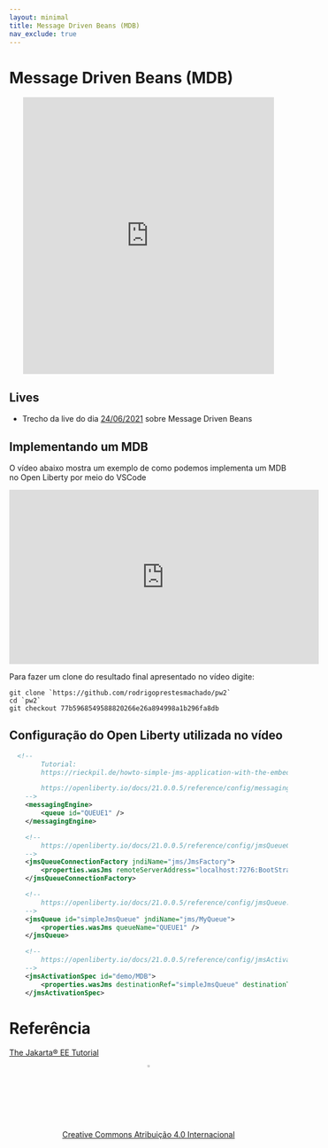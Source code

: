 ```yaml
---
layout: minimal
title: Message Driven Beans (MDB)
nav_exclude: true
---
```


# Message Driven Beans (MDB)

<center>
<iframe src="https://pw2.rpmhub.dev/topicos/mdb/slides/index.html#/" title="Message Driven Beans" width="90%" height="500" style="border:none;"></iframe>
</center>

## Lives

* Trecho da live do dia [24/06/2021](https://youtu.be/w61SmUqoG-k) sobre Message Driven Beans

## Implementando um MDB

O vídeo abaixo mostra um exemplo de como podemos implementa um MDB no Open Liberty por meio do VSCode

<center>
<iframe width="560" height="315" src="https://www.youtube.com/embed/xSNsj-DfGQk" title="Message Driven Beans" frameborder="0" allow="accelerometer; autoplay; clipboard-write; encrypted-media; gyroscope; picture-in-picture" allowfullscreen></iframe>
</center>

Para fazer um clone do resultado final apresentado no vídeo digite:

    git clone `https://github.com/rodrigoprestesmachado/pw2`
    cd `pw2`
    git checkout 77b5968549588820266e26a894998a1b296fa8db

## Configuração do Open Liberty utilizada no vídeo

```xml
  <!--
        Tutorial:
        https://rieckpil.de/howto-simple-jms-application-with-the-embedded-messaging-engine-in-open-liberty/

        https://openliberty.io/docs/21.0.0.5/reference/config/messagingEngine.html
    -->
    <messagingEngine>
        <queue id="QUEUE1" />
    </messagingEngine>

    <!--
        https://openliberty.io/docs/21.0.0.5/reference/config/jmsQueueConnectionFactory.html
    -->
    <jmsQueueConnectionFactory jndiName="jms/JmsFactory">
        <properties.wasJms remoteServerAddress="localhost:7276:BootStrapBasicMessaging" />
    </jmsQueueConnectionFactory>

    <!--
        https://openliberty.io/docs/21.0.0.5/reference/config/jmsQueue.html
    -->
    <jmsQueue id="simpleJmsQueue" jndiName="jms/MyQueue">
        <properties.wasJms queueName="QUEUE1" />
    </jmsQueue>

    <!--
        https://openliberty.io/docs/21.0.0.5/reference/config/jmsActivationSpec.html
    -->
    <jmsActivationSpec id="demo/MDB">
        <properties.wasJms destinationRef="simpleJmsQueue" destinationType="javax.jms.Queue" remoteServerAddress="localhost:7276:BootstrapBasicMessaging"/>
    </jmsActivationSpec>
```

# Referência

[The Jakarta® EE Tutorial](https://eclipse-ee4j.github.io/jakartaee-tutorial/#the-lifecycles-of-enterprise-beans)

<center>
<a href="https://rpmhub.dev" target="blanck"><img src="../../imgs/logo.png" alt="Rodrigo Prestes Machado" width="3%" height="3%" border=0 style="border:0; text-decoration:none; outline:none"></a><br/>
<a rel="license" href="http://creativecommons.org/licenses/by/4.0/">Creative Commons Atribuição 4.0 Internacional</a>
</center>